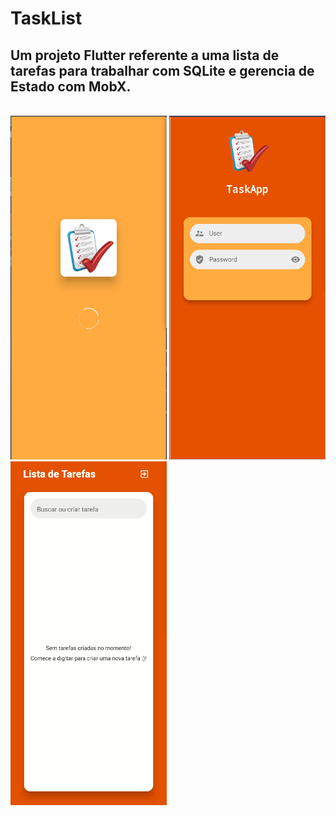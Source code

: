 # TaskList
## Um projeto Flutter referente a uma lista de tarefas para trabalhar com SQLite e gerencia de Estado com MobX.
<br>
<img src="assets/splash_print.png" width="250px" height="550px">
<img src="assets/login_print_screen.png" width="250px" height="550px">
<img src="assets/func.gif" width="250px" height="550px">
